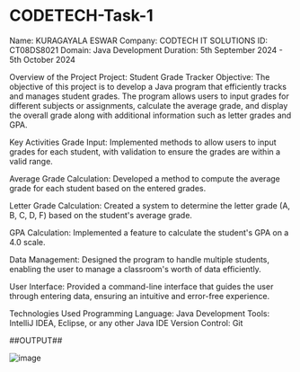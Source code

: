 # CODETECH-Task-1
Name: KURAGAYALA ESWAR
Company: CODTECH IT SOLUTIONS
ID: CT08DS8021
Domain: Java Development
Duration: 5th September 2024 - 5th October 2024


Overview of the Project
Project: Student Grade Tracker
Objective: The objective of this project is to develop a Java program that efficiently tracks and manages student grades. The program allows users to input grades for different subjects or assignments, calculate the average grade, and display the overall grade along with additional information such as letter grades and GPA.

Key Activities
Grade Input: Implemented methods to allow users to input grades for each student, with validation to ensure the grades are within a valid range.

Average Grade Calculation: Developed a method to compute the average grade for each student based on the entered grades.

Letter Grade Calculation: Created a system to determine the letter grade (A, B, C, D, F) based on the student's average grade.

GPA Calculation: Implemented a feature to calculate the student's GPA on a 4.0 scale.

Data Management: Designed the program to handle multiple students, enabling the user to manage a classroom's worth of data efficiently.

User Interface: Provided a command-line interface that guides the user through entering data, ensuring an intuitive and error-free experience.

Technologies Used
Programming Language: Java
Development Tools: IntelliJ IDEA, Eclipse, or any other Java IDE
Version Control: Git

##OUTPUT##

![image](https://github.com/user-attachments/assets/808b3fe5-b1c1-4d0e-b955-11cf4a82d771)
